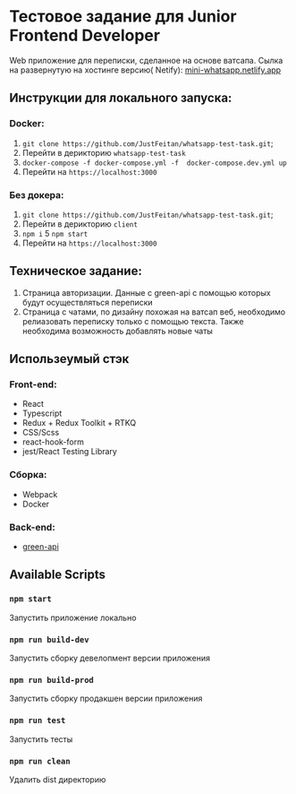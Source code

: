 # Тестовое задание для Junior Frontend Developer

Web приложение для переписки, сделанное на основе ватсапа.
Сылка на развернутую на хостинге версию(
Netify): [mini-whatsapp.netlify.app](https://mini-whatsapp.netlify.app)

## Инструкции для локального запуска:

### Docker:

1. `git clone https://github.com/JustFeitan/whatsapp-test-task.git`;
2.  Перейти в дерикторию `whatsapp-test-task`
3. `docker-compose -f docker-compose.yml -f  docker-compose.dev.yml up`
4. Перейти на `https://localhost:3000`

### Без докера:

1. `git clone https://github.com/JustFeitan/whatsapp-test-task.git`;
2.  Перейти в дерикторию `client`
3. `npm i`
5  `npm start`
6.  Перейти на `https://localhost:3000`

## Техническое задание:

1. Страница авторизации. Данные с green-api с помощью которых будут осуществляться переписки
2. Страница с чатами, по дизайну похожая на ватсап веб, необходимо релиазовать переписку
   только с помощью текста. Также необходима возможность добавлять новые чаты

## Использеумый стэк

### Front-end:

- React
- Typescript
- Redux + Redux Toolkit + RTKQ
- CSS/Scss
- react-hook-form
- jest/React Testing Library

### Сборка:

- Webpack
- Docker

### Back-end:

- [green-api](https://green-api.com)

## Available Scripts

### `npm start`

Запустить приложение локально

### `npm run build-dev`

Запустить сборку девелопмент версии приложения

### `npm run build-prod`

Запустить сборку продакшен версии приложения

### `npm run test`

Запустить тесты

### `npm run clean`

Удалить dist директорию
